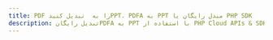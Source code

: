 ---title: PDF را به  تبدیل کنیدPPT، PDFA به PPT مبدل رایگان یا PHP SDKdescription: تبدیل رایگانPDFA به PPT با استفاده از PHP Cloud APIs & SDK همچنین اسناد PDF را در Cloud ایجاد، ویرایش و رندر کنید.---